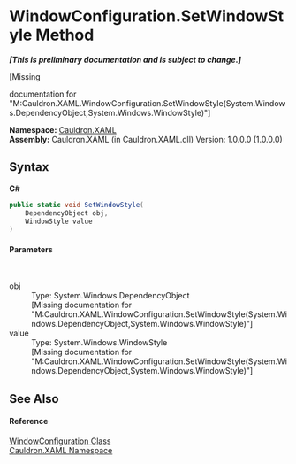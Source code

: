 # WindowConfiguration.SetWindowStyle Method 
 _**\[This is preliminary documentation and is subject to change.\]**_

\[Missing <summary> documentation for "M:Cauldron.XAML.WindowConfiguration.SetWindowStyle(System.Windows.DependencyObject,System.Windows.WindowStyle)"\]

**Namespace:**&nbsp;<a href="N_Cauldron_XAML">Cauldron.XAML</a><br />**Assembly:**&nbsp;Cauldron.XAML (in Cauldron.XAML.dll) Version: 1.0.0.0 (1.0.0.0)

## Syntax

**C#**<br />
``` C#
public static void SetWindowStyle(
	DependencyObject obj,
	WindowStyle value
)
```


#### Parameters
&nbsp;<dl><dt>obj</dt><dd>Type: System.Windows.DependencyObject<br />\[Missing <param name="obj"/> documentation for "M:Cauldron.XAML.WindowConfiguration.SetWindowStyle(System.Windows.DependencyObject,System.Windows.WindowStyle)"\]</dd><dt>value</dt><dd>Type: System.Windows.WindowStyle<br />\[Missing <param name="value"/> documentation for "M:Cauldron.XAML.WindowConfiguration.SetWindowStyle(System.Windows.DependencyObject,System.Windows.WindowStyle)"\]</dd></dl>

## See Also


#### Reference
<a href="T_Cauldron_XAML_WindowConfiguration">WindowConfiguration Class</a><br /><a href="N_Cauldron_XAML">Cauldron.XAML Namespace</a><br />